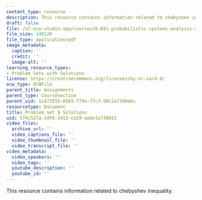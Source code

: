 ```yaml
---
content_type: resource
description: This resource contains information related to chebyshev inequality.
draft: false
file: /ol-ocw-studio-app/courses/6-041-probabilistic-systems-analysis-and-applied-probability-fall-2010/574c527a2dfb3412ca19aebe1a736823_MIT6_041F10_assn09_sol.pdf
file_size: 140120
file_type: application/pdf
image_metadata:
  caption: ''
  credit: ''
  image-alt: ''
learning_resource_types:
- Problem Sets with Solutions
license: https://creativecommons.org/licenses/by-nc-sa/4.0/
ocw_type: OCWFile
parent_title: Assignments
parent_type: CourseSection
parent_uid: 1c873555-0503-f79e-f7c3-98c2a7390ebc
resourcetype: Document
title: Problem set 9 Solutions
uid: 574c527a-2dfb-3412-ca19-aebe1a736823
video_files:
  archive_url: ''
  video_captions_file: ''
  video_thumbnail_file: ''
  video_transcript_file: ''
video_metadata:
  video_speakers: ''
  video_tags: ''
  youtube_description: ''
  youtube_id: ''
---
```

This resource contains information related to chebyshev inequality.
